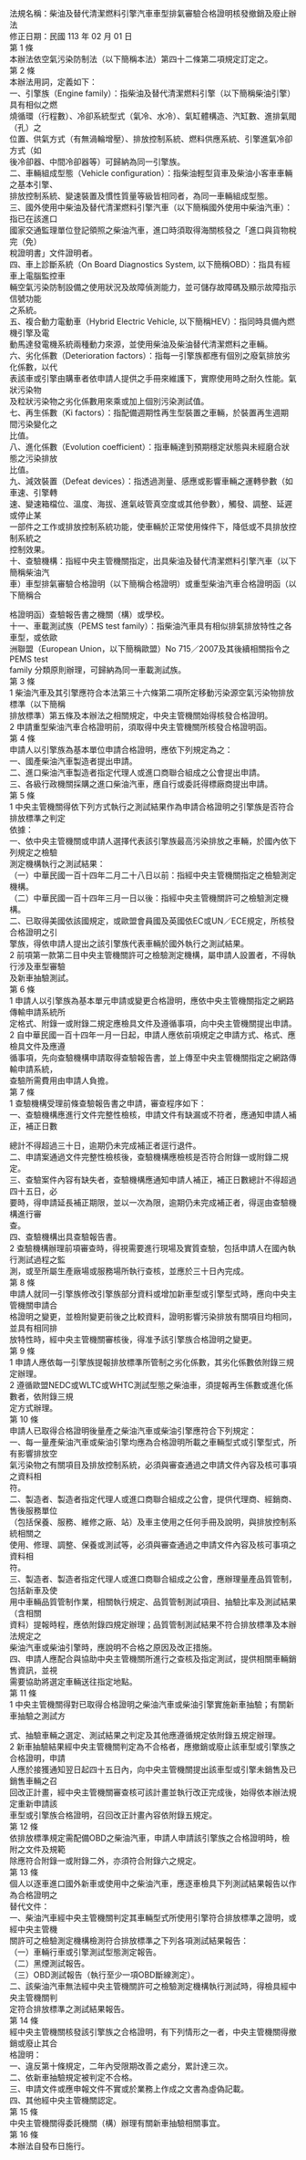 法規名稱：柴油及替代清潔燃料引擎汽車車型排氣審驗合格證明核發撤銷及廢止辦法  
修正日期：民國 113 年 02 月 01 日  
第 1 條  
本辦法依空氣污染防制法（以下簡稱本法）第四十二條第二項規定訂定之。  
第 2 條  
本辦法用詞，定義如下：  
一、引擎族（Engine family）：指柴油及替代清潔燃料引擎（以下簡稱柴油引擎）具有相似之燃  
燒循環（行程數）、冷卻系統型式（氣冷、水冷）、氣缸體構造、汽缸數、進排氣閥（孔）之  
位置、供氣方式（有無渦輪增壓）、排放控制系統、燃料供應系統、引擎進氣冷卻方式（如  
後冷卻器、中間冷卻器等）可歸納為同一引擎族。  
二、車輛組成型態（Vehicle configuration）：指柴油輕型貨車及柴油小客車車輛之基本引擎、  
排放控制系統、變速裝置及慣性質量等級皆相同者，為同一車輛組成型態。  
三、國外使用中柴油及替代清潔燃料引擎汽車（以下簡稱國外使用中柴油汽車）：指已在該進口  
國家交通監理單位登記領照之柴油汽車，進口時須取得海關核發之「進口與貨物稅完（免）  
稅證明書」文件證明者。  
四、車上診斷系統（On Board Diagnostics System, 以下簡稱OBD）：指具有經車上電腦監控車  
輛空氣污染防制設備之使用狀況及故障偵測能力，並可儲存故障碼及顯示故障指示信號功能  
之系統。  
五、複合動力電動車（Hybrid Electric Vehicle, 以下簡稱HEV）：指同時具備內燃機引擎及電  
動馬達發電機系統兩種動力來源，並使用柴油及柴油替代清潔燃料之車輛。  
六、劣化係數（Deterioration factors）：指每一引擎族都應有個別之廢氣排放劣化係數，以代  
表該車或引擎由購車者依申請人提供之手冊來維護下，實際使用時之耐久性能。氣狀污染物  
及粒狀污染物之劣化係數用來乘或加上個別污染測試值。  
七、再生係數（Ki factors）：指配備週期性再生型裝置之車輛，於裝置再生週期間污染變化之  
比值。  
八、進化係數（Evolution coefficient）：指車輛達到預期穩定狀態與未經磨合狀態之污染排放  
比值。  
九、減效裝置（Defeat devices）：指透過測量、感應或影響車輛之運轉參數（如車速、引擎轉  
速、變速箱檔位、溫度、海拔、進氣岐管真空度或其他參數），觸發、調整、延遲或停止某  
一部件之工作或排放控制系統功能，使車輛於正常使用條件下，降低或不具排放控制系統之  
控制效果。  
十、查驗機構：指經中央主管機關指定，出具柴油及替代清潔燃料引擎汽車（以下簡稱柴油汽  
車）車型排氣審驗合格證明（以下簡稱合格證明）或重型柴油汽車合格證明函（以下簡稱合  


格證明函）查驗報告書之機關（構）或學校。  
十一、車載測試族（PEMS test family）：指柴油汽車具有相似排氣排放特性之各車型，或依歐  
洲聯盟（European Union，以下簡稱歐盟）No 715／2007及其後續相關指令之PEMS test  
family 分類原則辦理，可歸納為同一車載測試族。  
第 3 條  
1 柴油汽車及其引擎應符合本法第三十六條第二項所定移動污染源空氣污染物排放標準（以下簡稱  
排放標準）第五條及本辦法之相關規定，中央主管機關始得核發合格證明。  
2 申請重型柴油汽車合格證明前，須取得中央主管機關所核發合格證明函。  
第 4 條  
申請人以引擎族為基本單位申請合格證明，應依下列規定為之：  
一、國產柴油汽車製造者提出申請。  
二、進口柴油汽車製造者指定代理人或進口商聯合組成之公會提出申請。  
三、各級行政機關採購之進口柴油汽車，應自行或委託得標廠商提出申請。  
第 5 條  
1 中央主管機關得依下列方式執行之測試結果作為申請合格證明之引擎族是否符合排放標準之判定  
依據：  
一、依中央主管機關或申請人選擇代表該引擎族最高污染排放之車輛，於國內依下列規定之檢驗  
測定機構執行之測試結果：  
（一）中華民國一百十四年二月二十八日以前：指經中央主管機關指定之檢驗測定機構。  
（二）中華民國一百十四年三月一日以後：指經中央主管機關許可之檢驗測定機構。  
二、已取得美國依該國規定，或歐盟會員國及英國依EC或UN／ECE規定，所核發合格證明之引  
擎族，得依申請人提出之該引擎族代表車輛於國外執行之測試結果。  
2 前項第一款第二目中央主管機關許可之檢驗測定機構，屬申請人設置者，不得執行涉及車型審驗  
及新車抽驗測試。  
第 6 條  
1 申請人以引擎族為基本單元申請或變更合格證明，應依中央主管機關指定之網路傳輸申請系統所  
定格式、附錄一或附錄二規定應檢具文件及遵循事項，向中央主管機關提出申請。  
2 自中華民國一百十四年一月一日起，申請人應依前項規定之申請方式、格式、應檢具文件及應遵  
循事項，先向查驗機構申請取得查驗報告書，並上傳至中央主管機關指定之網路傳輸申請系統，  
查驗所需費用由申請人負擔。  
第 7 條  
1 查驗機構受理前條查驗報告書之申請，審查程序如下：  
一、查驗機構應進行文件完整性檢核，申請文件有缺漏或不符者，應通知申請人補正，補正日數  


總計不得超過三十日，逾期仍未完成補正者逕行退件。  
二、申請案通過文件完整性檢核後，查驗機構應檢核是否符合附錄一或附錄二規定。  
三、查驗案件內容有缺失者，查驗機構應通知申請人補正，補正日數總計不得超過四十五日，必  
要時，得申請延長補正期限，並以一次為限，逾期仍未完成補正者，得逕由查驗機構進行審  
查。  
四、查驗機構出具查驗報告書。  
2 查驗機構辦理前項審查時，得視需要進行現場及實質查驗，包括申請人在國內執行測試過程之監  
測，或至所屬生產廠場或服務場所執行查核，並應於三十日內完成。  
第 8 條  
申請人就同一引擎族修改引擎族部分資料或增加新車型或引擎型式時，應向中央主管機關申請合  
格證明之變更，並檢附變更前後之比較資料，證明影響污染排放有關項目均相同，並具有相同排  
放特性時，經中央主管機關審核後，得准予該引擎族合格證明之變更。  
第 9 條  
1 申請人應依每一引擎族提報排放標準所管制之劣化係數，其劣化係數依附錄三規定辦理。  
2 遵循歐盟NEDC或WLTC或WHTC測試型態之柴油車，須提報再生係數或進化係數者，依附錄三規  
定方式辦理。  
第 10 條  
申請人已取得合格證明後量產之柴油汽車或柴油引擎應符合下列規定：  
一、每一量產柴油汽車或柴油引擎均應為合格證明所載之車輛型式或引擎型式，所有影響排放空  
氣污染物之有關項目及排放控制系統，必須與審查通過之申請文件內容及核可事項之資料相  
符。  
二、製造者、製造者指定代理人或進口商聯合組成之公會，提供代理商、經銷商、售後服務單位  
（包括保養、服務、維修之廠、站）及車主使用之任何手冊及說明，與排放控制系統相關之  
使用、修理、調整、保養或測試等，必須與審查通過之申請文件內容及核可事項之資料相  
符。  
三、製造者、製造者指定代理人或進口商聯合組成之公會，應辦理量產品質管制，包括新車及使  
用中車輛品質管制作業，相關執行規定、品質管制測試項目、抽驗比率及測試結果（含相關  
資料）提報時程，應依附錄四規定辦理；品質管制測試結果不符合排放標準及本辦法規定之  
柴油汽車或柴油引擎時，應說明不合格之原因及改正措施。  
四、申請人應配合與協助中央主管機關所進行之查核及指定測試，提供相關車輛銷售資訊，並視  
需要協助將選定車輛送往指定地點。  
第 11 條  
1 中央主管機關得對已取得合格證明之柴油汽車或柴油引擎實施新車抽驗；有關新車抽驗之測試方  


式、抽驗車輛之選定、測試結果之判定及其他應遵循規定依附錄五規定辦理。  
2 新車抽驗結果經中央主管機關判定為不合格者，應撤銷或廢止該車型或引擎族之合格證明，申請  
人應於接獲通知翌日起四十五日內，向中央主管機關提出該車型或引擎未銷售及已銷售車輛之召  
回改正計畫，經中央主管機關審查核可該計畫並執行改正完成後，始得依本辦法規定重新申請該  
車型或引擎族合格證明，召回改正計畫內容依附錄五規定。  
第 12 條  
依排放標準規定需配備OBD之柴油汽車，申請人申請該引擎族之合格證明時，檢附之文件及規範  
除應符合附錄一或附錄二外，亦須符合附錄六之規定。  
第 13 條  
個人以逐車進口國外新車或使用中之柴油汽車，應逐車檢具下列測試結果報告以作為合格證明之  
替代文件：  
一、柴油汽車經中央主管機關判定其車輛型式所使用引擎符合排放標準之證明，或經中央主管機  
關許可之檢驗測定機構檢測符合排放標準之下列各項測試結果報告：  
（一）車輛行車或引擎測試型態測定報告。  
（二）黑煙測試報告。  
（三）OBD測試報告（執行至少一項OBD斷線測定）。  
二、該柴油汽車無法經中央主管機關許可之檢驗測定機構執行測試時，得檢具經中央主管機關判  
定符合排放標準之測試結果報告。  
第 14 條  
經中央主管機關核發該引擎族之合格證明，有下列情形之一者，中央主管機關得撤銷或廢止其合  
格證明：  
一、違反第十條規定，二年內受限期改善之處分，累計達三次。  
二、依新車抽驗規定被判定不合格。  
三、申請文件或應申報文件不實或於業務上作成之文書為虛偽記載。  
四、其他經中央主管機關認定。  
第 15 條  
中央主管機關得委託機關（構）辦理有關新車抽驗相關事宜。  
第 16 條  
本辦法自發布日施行。  


